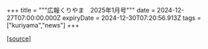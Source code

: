 +++
title = """広報くりやま　2025年1月号"""
date = 2024-12-27T07:00:00.000Z
expiryDate = 2024-12-30T07:20:56.913Z
tags = ["kuriyama","news"]
+++


[[source]](https://www.town.kuriyama.hokkaido.jp/site/koho/29796.html)
